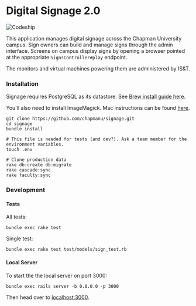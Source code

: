 # Digital Signage 2.0

![Codeship](https://codeship.com/projects/d35abc40-275e-0133-fc89-7af7072ae828/status?branch=master)

This application manages digital signage across the Chapman University campus. Sign owners can build and manage signs through the admin interface. Screens on campus display signs by opening a browser pointed at the appropriate `SignsController#play` endpoint.

The monitors and virtual machines powering them are administered by IS&T.

### Installation
Signage requires PostgreSQL as its datastore. See [Brew install guide here](http://exponential.io/blog/2015/02/21/install-postgresql-on-mac-os-x-via-brew/).

You'll also need to install ImageMagick. Mac instructions can be found [here](http://stackoverflow.com/questions/29377651/rails-error-imagemagick-graphicsmagick-is-not-installed).

```
git clone https://github.com/chapmanu/signage.git
cd signage
bundle install

# This file is needed for tests (and dev?). Ask a team member for the environment variables.
touch .env

# Clone production data
rake db:create db:migrate
rake cascade:sync
rake faculty:sync
```

### Development
#### Tests

All tests:

    bundle exec rake test

Single test:

    bundle exec rake test test/models/sign_test.rb

#### Local Server

To start the the local server on port 3000:

    bundle exec rails server -b 0.0.0.0 -p 3000

Then head over to [localhost:3000](http://localhost:3000).
